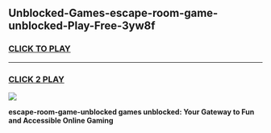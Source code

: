 
## Unblocked-Games-escape-room-game-unblocked-Play-Free-3yw8f
<h3>
<a href="https://premium76.site?title=escape-room-game-unblocked&ref=23A">CLICK TO PLAY</a></h3>
<hr>

<h3>
<a href="https://premium76.site?title=escape-room-game-unblocked&ref=23A">CLICK 2 PLAY</a>
  
</h3>

<a href="https://premium76.site?title=escape-room-game-unblocked&ref=23A"><img src="https://clearcache.store/games.png"></a>


**escape-room-game-unblocked games unblocked: Your Gateway to Fun and Accessible Online Gaming**
